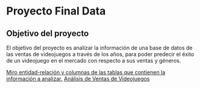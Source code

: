 # Proyecto Final Data

## Objetivo del proyecto

El objetivo del proyecto es analizar la información de una base de datos de las ventas de videojuegos a través de los años, para poder predecir el éxito de un videojuego en el mercado con respecto a sus ventas y géneros.

[Miro entidad-relación y columnas de las tablas que contienen la información a analizar.](https://miro.com/app/board/uXjVNwT4l0w=/?share_link_id=595304181901)
[Análisis de Ventas de Videojuegos](https://docs.google.com/document/d/1v_NK6nnpS6LK-YPITEaeL0-POFv9t9qedw9JwTz19PI/edit?usp=sharing)
